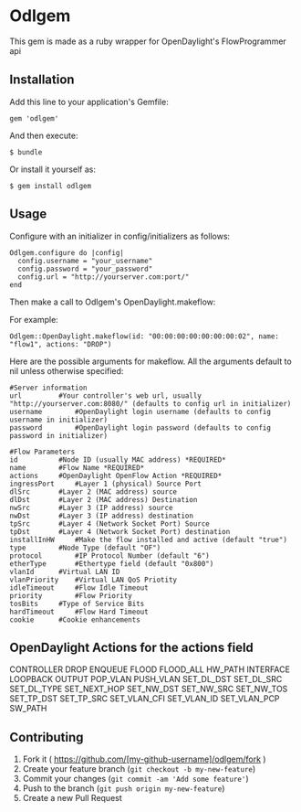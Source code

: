 # Odlgem

This gem is made as a ruby wrapper for OpenDaylight's FlowProgrammer api

## Installation

Add this line to your application's Gemfile:

    gem 'odlgem'

And then execute:

    $ bundle

Or install it yourself as:

    $ gem install odlgem

## Usage

Configure with an initializer in config/initializers as follows:

    Odlgem.configure do |config|
      config.username = "your_username"
      config.password = "your_password"
      config.url = "http://yourserver.com:port/"
    end

Then make a call to Odlgem's OpenDaylight.makeflow:

For example:

    Odlgem::OpenDaylight.makeflow(id: "00:00:00:00:00:00:00:02", name: "flow1", actions: "DROP")

Here are the possible arguments for makeflow. All the arguments default to nil unless otherwise specified:

    #Server information
    url			#Your controller's web url, usually "http://yourserver.com:8080/" (defaults to config url in initializer)
    username		#OpenDaylight login username (defaults to config username in initializer)
    password		#OpenDaylight login password (defaults to config password in initializer)

    #Flow Parameters
    id			#Node ID (usually MAC address) *REQUIRED*
    name		#Flow Name *REQUIRED*
    actions		#OpenDaylight OpenFlow Action *REQUIRED*
    ingressPort		#Layer 1 (physical) Source Port
    dlSrc		#Layer 2 (MAC address) source
    dlDst		#Layer 2 (MAC address) Destination
    nwSrc		#Layer 3 (IP address) source
    nwDst		#Layer 3 (IP address) destination
    tpSrc		#Layer 4 (Network Socket Port) Source
    tpDst		#Layer 4 (Network Socket Port) destination
    installInHW		#Make the flow installed and active (default "true")
    type		#Node Type (default "OF")
    protocol		#IP Protocol Number (default "6")
    etherType		#Ethertype field (default "0x800")
    vlanId		#Virtual LAN ID
    vlanPriority	#Virtual LAN QoS Priotity
    idleTimeout		#Flow Idle Timeout
    priority		#Flow Priority
    tosBits		#Type of Service Bits
    hardTimeout		#Flow Hard Timeout
    cookie		#Cookie enhancements


## OpenDaylight Actions for the actions field
CONTROLLER 
DROP 
ENQUEUE 
FLOOD 
FLOOD_ALL 
HW_PATH 
INTERFACE 
LOOPBACK 
OUTPUT 
POP_VLAN 
PUSH_VLAN 
SET_DL_DST 
SET_DL_SRC 
SET_DL_TYPE 
SET_NEXT_HOP 
SET_NW_DST 
SET_NW_SRC 
SET_NW_TOS 
SET_TP_DST 
SET_TP_SRC 
SET_VLAN_CFI 
SET_VLAN_ID 
SET_VLAN_PCP 
SW_PATH

## Contributing

1. Fork it ( https://github.com/[my-github-username]/odlgem/fork )
2. Create your feature branch (`git checkout -b my-new-feature`)
3. Commit your changes (`git commit -am 'Add some feature'`)
4. Push to the branch (`git push origin my-new-feature`)
5. Create a new Pull Request
